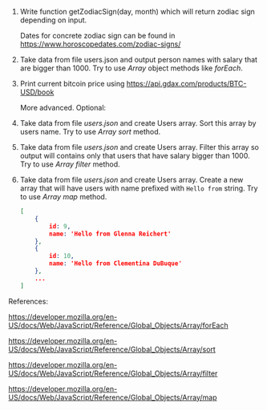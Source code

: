 1. Write function getZodiacSign(day, month) which will return zodiac sign depending on input. 

   Dates for concrete zodiac sign can be found in https://www.horoscopedates.com/zodiac-signs/


2. Take data from file users.json and output person names with salary that are bigger than 1000. Try to use *Array* object methods like *forEach*.

3. Print current bitcoin price using https://api.gdax.com/products/BTC-USD/book

   More advanced. Optional:

4. Take data from file *users.json* and create Users array. Sort this array by users name. Try to use *Array sort* method.

5. Take data from file *users.json* and create Users array. Filter this array so output will contains only that users that have salary bigger than 1000. Try to use *Array filter* method.

6. Take data from file *users.json* and create Users array. Create a new array that will have users with name prefixed with `Hello from` string. Try to use *Array map* method.

   ```json
   [
       {
           id: 9,
           name: 'Hello from Glenna Reichert'
       },
       {
           id: 10,
           name: 'Hello from Clementina DuBuque'
       },
       ...
   ]
   ```



References:

https://developer.mozilla.org/en-US/docs/Web/JavaScript/Reference/Global_Objects/Array/forEach

https://developer.mozilla.org/en-US/docs/Web/JavaScript/Reference/Global_Objects/Array/sort

https://developer.mozilla.org/en-US/docs/Web/JavaScript/Reference/Global_Objects/Array/filter

https://developer.mozilla.org/en-US/docs/Web/JavaScript/Reference/Global_Objects/Array/map

